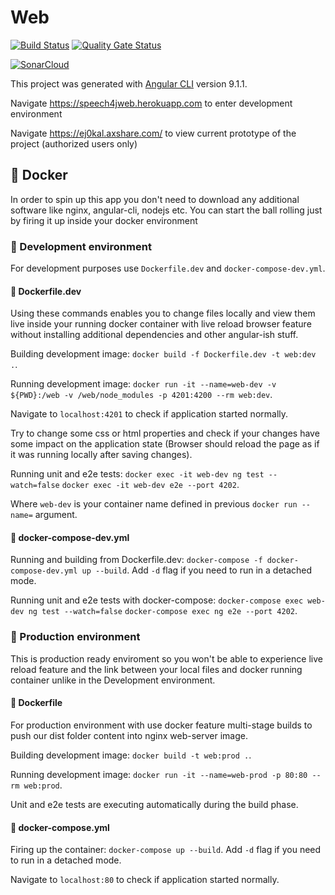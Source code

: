 # Web 

[![Build Status](https://travis-ci.com/speech4j/web.svg?branch=master)](https://travis-ci.com/speech4j/web) [![Quality Gate Status](https://sonarcloud.io/api/project_badges/measure?project=speech4j_speech-to-text-comparator-ui&metric=alert_status)](https://sonarcloud.io/dashboard?id=speech4j_speech-to-text-comparator-ui)

[![SonarCloud](https://sonarcloud.io/images/project_badges/sonarcloud-white.svg)](https://sonarcloud.io/dashboard?id=speech4j_speech-to-text-comparator-ui)


This project was generated with [Angular CLI](https://github.com/angular/angular-cli) version 9.1.1.

Navigate https://speech4jweb.herokuapp.com to enter development environment

Navigate https://ej0kal.axshare.com/ to view current prototype of the project (authorized users only)

## :whale: Docker

In order to spin up this app you don't need to download any additional software like nginx, angular-cli, nodejs etc.
You can start the ball rolling just by firing it up inside your docker environment

### :wrench: Development environment

For development purposes use `Dockerfile.dev` and `docker-compose-dev.yml`.

#### :blue_book: Dockerfile.dev

Using these commands enables you to change files locally and view them live inside your running docker container with
live reload browser feature without installing additional dependencies and other angular-ish stuff.

Building development image: 
`docker build -f Dockerfile.dev -t web:dev .`.

Running development image: 
`docker run -it --name=web-dev -v ${PWD}:/web -v /web/node_modules -p 4201:4200 --rm web:dev`.

Navigate to `localhost:4201` to check if application started normally.

Try to change some css or html properties and check if your changes have some impact on the application state 
(Browser should reload the page as if it was running locally after saving changes). 

Running unit and e2e tests: 
`docker exec -it web-dev ng test --watch=false`
`docker exec -it web-dev e2e --port 4202`. 

Where `web-dev` is your container name defined in previous `docker run --name=` argument.

#### :closed_book: docker-compose-dev.yml

Running and building from Dockerfile.dev: 
`docker-compose -f docker-compose-dev.yml up --build`. Add `-d` flag if you need to run in a detached mode.

Running unit and e2e tests with docker-compose:
`docker-compose exec web-dev ng test --watch=false`
`docker-compose exec ng e2e --port 4202`.

### :rocket: Production environment

This is production ready enviroment so you won't be able to experience live reload feature and the link between your local files
and docker running container unlike in the Development environment. 

#### :blue_book: Dockerfile

For production environment with use docker feature multi-stage builds to push our dist folder content into nginx web-server image.

Building development image: 
`docker build -t web:prod .`.

Running development image: 
`docker run -it --name=web-prod -p 80:80 --rm web:prod`.

Unit and e2e tests are executing automatically during the build phase.

#### :closed_book: docker-compose.yml

Firing up the container: 
`docker-compose up --build`. Add `-d` flag if you need to run in a detached mode.

Navigate to `localhost:80` to check if application started normally.

